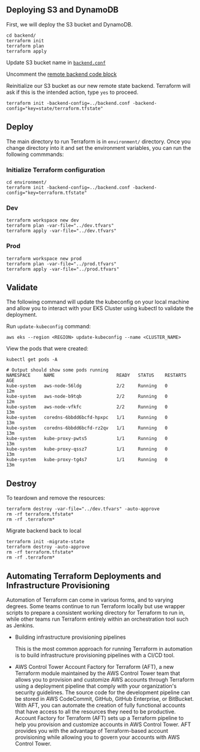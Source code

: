 ## Deploying S3 and DynamoDB

First, we will deploy the S3 bucket and DynamoDB.

```
cd backend/
terraform init
terraform plan
terraform apply
```

Update S3 bucket name in [`backend.conf`](https://github.com/AtitX/xponential/blob/7831b88680e3fdf5fa3dc5886318d9edbfb25dc1/backend.conf#L1)

Uncomment the [remote backend code block](https://github.com/AtitX/xponential/blob/7831b88680e3fdf5fa3dc5886318d9edbfb25dc1/backend/main.tf#L3)

Reinitialize our S3 bucket as our new remote state backend. 
Terraform will ask if this is the intended action, type `yes` to proceed.

```
terraform init -backend-config=../backend.conf -backend-config="key=state/terraform.tfstate"
```

## Deploy

The main directory to run Terraform is in `environment/` directory. Once you change directory into it and set the environment variables, you can run the following commmands:

### Initialize Terraform configuration

```
cd environment/
terraform init -backend-config=../backend.conf -backend-config="key=terraform.tfstate"
```

### Dev

```
terraform workspace new dev
terraform plan -var-file="../dev.tfvars"
terraform apply -var-file="../dev.tfvars"
```
### Prod

```
terraform workspace new prod
terraform plan -var-file="../prod.tfvars"
terraform apply -var-file="../prod.tfvars"
```

## Validate

The following command will update the kubeconfig on your local machine and allow you to interact with your EKS Cluster using kubectl to validate the deployment.

Run `update-kubeconfig` command:

```
aws eks --region <REGION> update-kubeconfig --name <CLUSTER_NAME>
```

View the pods that were created:

```
kubectl get pods -A

# Output should show some pods running
NAMESPACE     NAME                       READY   STATUS    RESTARTS   AGE
kube-system   aws-node-56ldg             2/2     Running   0          12m
kube-system   aws-node-b9tqb             2/2     Running   0          12m
kube-system   aws-node-vfkfc             2/2     Running   0          13m
kube-system   coredns-6bbdd6bcfd-hpxpc   1/1     Running   0          13m
kube-system   coredns-6bbdd6bcfd-rz2qv   1/1     Running   0          13m
kube-system   kube-proxy-pwts5           1/1     Running   0          13m
kube-system   kube-proxy-qssz7           1/1     Running   0          13m
kube-system   kube-proxy-tg4s7           1/1     Running   0          13m
```

## Destroy

To teardown and remove the resources:
```
terraform destroy -var-file="../dev.tfvars" -auto-approve
rm -rf terraform.tfstate*
rm -rf .terraform*
```

Migrate backend back to local

```
terraform init -migrate-state
terraform destroy -auto-approve
rm -rf terraform.tfstate*
rm -rf .terraform*
```

## Automating Terraform Deployments and Infrastructure Provisioning

Automation of Terraform can come in various forms, and to varying degrees. Some teams continue to run Terraform locally but use wrapper scripts to prepare a consistent working directory for Terraform to run in, while other teams run Terraform entirely within an orchestration tool such as Jenkins.

- Building infrastructure provisioning pipelines

  This is the most common approach for running Terraform in automation is to build infrastructure provisioning pipelines with a CI/CD tool.

-  AWS Control Tower Account Factory for Terraform (AFT), a new Terraform module maintained by the AWS Control Tower team that allows you to provision and customize AWS accounts through Terraform using a deployment pipeline that comply with your organization's security guidelines. The source code for the development pipeline can be stored in AWS CodeCommit, GitHub, GitHub Enterprise, or BitBucket. With AFT, you can automate the creation of fully functional accounts that have access to all the resources they need to be productive. Account Factory for Terraform (AFT) sets up a Terraform pipeline to help you provision and customize accounts in AWS Control Tower. AFT provides you with the advantage of Terraform-based account provisioning while allowing you to govern your accounts with AWS Control Tower.
